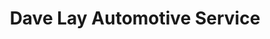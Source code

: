 ---
title: "Dave Lay Automotive Service"
url: /loveland/dave-lay-automotive-service/
shop: car repair
---